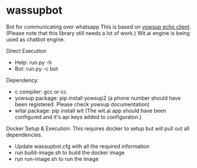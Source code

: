 # wassupbot
Bot for communicating over whatsapp
This is based on [yowsup echo client](https://github.com/tgalal/yowsup/wiki/Sample-Application). (Please note that this library still needs a lot of work.)
Wit.ai engine is being used as chatbot engine. 




Direct Execution
- Help: run.py -h 
- Bot: run.py -c bot

Dependency: 
- c compiler: gcc or cc
- yowsup package: pip install yowsup2 (a phone number should have been registered. Please check yowsup documentation)
- witai package: pip install wit (The wit.ai app should have been configured and it's api keys added to configuraton.)

Docker Setup & Execution:
This requires docker to setup but will pull out all dependencies.
- Update wassupbot.cfg with all the required information
- run build-image.sh to build the docker image
- run run-image.sh to run the image

